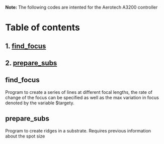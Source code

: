 <b>Note:</b> The following codes are intented for the Aerotech A3200 controller

# Table of contents

## 1. [find_focus](#it1)
## 2. [prepare_subs](#it2)

## find_focus <a name = "it1"></a>
Program to create a series of lines at different focal lengths, the rate of change of the focus can be specified as well as
the max variation in focus denoted by the variable $targety.

## prepare_subs <a name = "it2"></a>
Program to create ridges in a substrate. Requires previous information about the spot size
